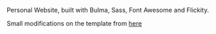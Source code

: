 Personal Website, built with Bulma, Sass, Font Awesome and Flickity.

Small modifications on the template from [here](https://github.com/mmacneil/devfolio)
